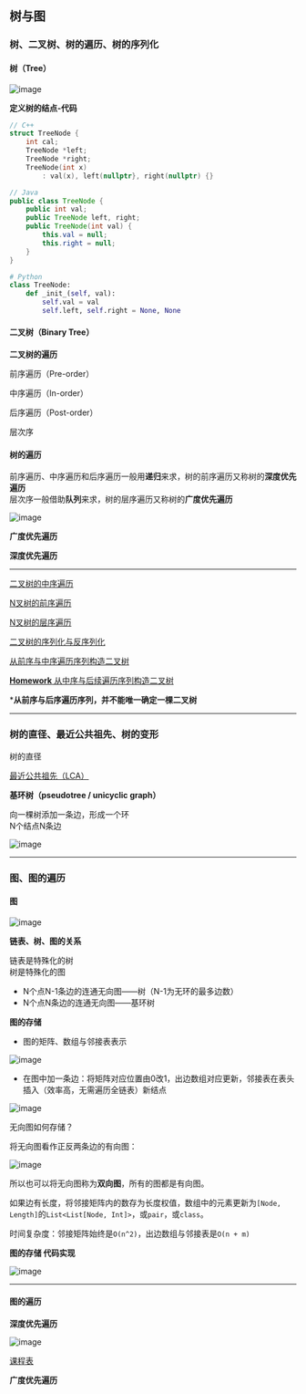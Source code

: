 ## 树与图

### 树、二叉树、树的遍历、树的序列化

#### 树（Tree）


![image](https://user-images.githubusercontent.com/86143164/124374215-fe6d9b80-dccb-11eb-89f7-c925a1127f93.png)


**定义树的结点-代码**
```C++
// C++
struct TreeNode {
    int cal;
    TreeNode *left;
    TreeNode *right;
    TreeNode(int x)
        : val(x), left(nullptr}, right(nullptr) {}
```

```Java
// Java
public class TreeNode {
    public int val;
    public TreeNode left, right;
    public TreeNode(int val) {
        this.val = null;
        this.right = null;
    }
}
```

```Python
# Python
class TreeNode:
    def _init_(self, val):
        self.val = val
        self.left, self.right = None, None
```


#### 二叉树（Binary Tree）


**二叉树的遍历**

前序遍历（Pre-order）

中序遍历（In-order）

后序遍历（Post-order）

层次序

#### 树的遍历

前序遍历、中序遍历和后序遍历一般用**递归**来求，树的前序遍历又称树的**深度优先遍历**  
层次序一般借助**队列**来求，树的层序遍历又称树的**广度优先遍历**

![image](https://user-images.githubusercontent.com/86143164/124374415-96b85000-dccd-11eb-9f12-715e718aea59.png)

**广度优先遍历**


**深度优先遍历**


-------

[二叉树的中序遍历](https://leetcode-cn.com/problems/binary-tree-inorder-traversal/)


[N叉树的前序遍历](https://leetcode-cn.com/problems/n-ary-tree-preorder-traversal/description/)


[N叉树的层序遍历](https://leetcode-cn.com/problems/n-ary-tree-level-order-traversal/)


[二叉树的序列化与反序列化](https://leetcode-cn.com/problems/serialize-and-deserialize-binary-tree/)


[从前序与中序遍历序列构造二叉树](https://leetcode-cn.com/problems/construct-binary-tree-from-preorder-and-inorder-traversal/)


[**Homework**  从中序与后续遍历序列构造二叉树](https://leetcode-cn.com/problems/construct-binary-tree-from-inorder-and-postorder-traversal/)

***从前序与后序遍历序列，并不能唯一确定一棵二叉树**


-------

### 树的直径、最近公共祖先、树的变形


树的直径

[最近公共祖先（LCA）](https://leetcode-cn.com/problems/lowest-common-ancestor-of-a-binary-tree/)

**基环树（pseudotree / unicyclic graph）**

向一棵树添加一条边，形成一个环  
N个结点N条边

![image](https://user-images.githubusercontent.com/86143164/124374745-80f85a00-dcd0-11eb-85b6-839be77623d3.png)


-------

### 图、图的遍历

#### 图

![image](https://user-images.githubusercontent.com/86143164/124423732-596cc480-dd98-11eb-81e8-d5bce7b23467.png)


**链表、树、图的关系**

链表是特殊化的树  
树是特殊化的图  
- N个点N-1条边的连通无向图——树（N-1为无环的最多边数）
- N个点N条边的连通无向图——基环树

**图的存储**

- 图的矩阵、数组与邻接表表示

![image](https://user-images.githubusercontent.com/86143164/124424830-465af400-dd9a-11eb-869b-6b0d2501f497.png)


- 在图中加一条边：将矩阵对应位置由0改1，出边数组对应更新，邻接表在表头插入（效率高，无需遍历全链表）新结点

![image](https://user-images.githubusercontent.com/86143164/124425725-8c648780-dd9b-11eb-99e7-8f3b54ff0022.png)


无向图如何存储？

将无向图看作正反两条边的有向图：

![image](https://user-images.githubusercontent.com/86143164/124426447-a2267c80-dd9c-11eb-8a40-4f862135a26a.png)

所以也可以将无向图称为**双向图**，所有的图都是有向图。

如果边有长度，将邻接矩阵内的数存为长度权值，数组中的元素更新为`[Node, Length]`的`List<List[Node, Int]>`，或`pair`，或`class`。

时间复杂度：邻接矩阵始终是`O(n^2)`，出边数组与邻接表是`O(n + m)`


**图的存储 代码实现**

![image](https://user-images.githubusercontent.com/86143164/124427545-1877ae80-dd9e-11eb-92e9-f46865fee6c6.png)

-------

#### 图的遍历

**深度优先遍历**

![image](https://user-images.githubusercontent.com/86143164/124428095-d26f1a80-dd9e-11eb-8eaa-3340bcce7f12.png)


[课程表](https://leetcode-cn.com/problems/course-schedule/)




**广度优先遍历**








